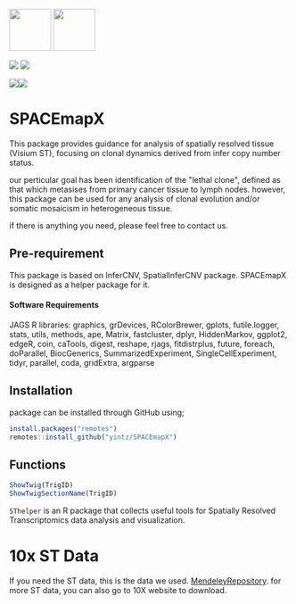<img src="https://www.nds.ox.ac.uk/images/logos/secondary-logo" height="75" /> <img src="https://www.nds.ox.ac.uk/images/logos/primary-logo" height="75"/> 

<a href="https://twitter.com/intent/follow?screen_name=Wien_Yin">
<img src="https://img.shields.io/twitter/follow/Wien_Yin?style=social&logo=X",alt="follow on Twitter"></a>
<a href="https://twitter.com/intent/follow?screen_name=OxPCaBiol">
<img src="https://img.shields.io/twitter/follow/OxPCaBiol?style=social&logo=X",alt="follow on Twitter"></a>

[![](https://img.shields.io/badge/SPACEmapX-version0.99-blue.svg)](https://github.com/yintz/SPACEmapX/releases)[![](https://img.shields.io/github/last-commit/yintz/SPACEmapX.svg)](https://github.com/yintz/SPACEmapX/commits/main)


# SPACEmapX
This package provides guidance for analysis of spatially resolved tissue (Visium ST), focusing on clonal dynamics derived from infer copy number status.

our perticular goal has been identification of the "lethal clone", defined as that which metasises from primary cancer tissue to lymph nodes. however, this package can be used for any analysis of clonal evolution and/or somatic mosaicism in heterogeneous tissue.  

if there is anything you need, please feel free to contact us.
## Pre-requirement

This package is based on InferCNV, SpatialInferCNV package. SPACEmapX is designed as a helper package for it.


#### Software Requirements
JAGS
R libraries: 
graphics, grDevices, RColorBrewer, gplots, futile.logger, stats, utils, methods, ape, Matrix, fastcluster, dplyr, HiddenMarkov, ggplot2, edgeR, coin, caTools, digest, reshape, rjags, fitdistrplus, future, foreach, doParallel, BiocGenerics, SummarizedExperiment, SingleCellExperiment, tidyr, parallel, coda, gridExtra, argparse





## Installation
package can be installed through GitHub using;
``` r
install.packages("remotes")
remotes::install_github("yintz/SPACEmapX")
```

## Functions
``` r
ShowTwig(TrigID)
ShowTwigSectionName(TrigID)
```



`SThelper` is an R package that collects useful tools for Spatially Resolved Transcriptomics data analysis and visualization.


# 10x ST Data

If you need the ST data, this is the data we used. 
[MendeleyRepository](https://data.mendeley.com/v1/datasets/svw96g68dv/draft?a=3f263217-2bd3-4a3c-8125-8c517c3a9e29).
for more ST data, you can also go to 10X website to download.
